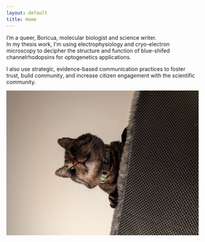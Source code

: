 ```yaml
---
layout: default
title: Home
---
```


I’m a queer, Boricua, molecular biologist and science writer.  
In my thesis work, I'm using electrophysiology and cryo-electron microscopy to decipher the structure and function of blue-shifed channelrhodopsins for optogenetics applications.

I also use strategic, evidence-based communication practices to foster trust, build community, and increase citizen engagement with the scientific community.


![fjord king of bonita](/assets/images/profile.png)
